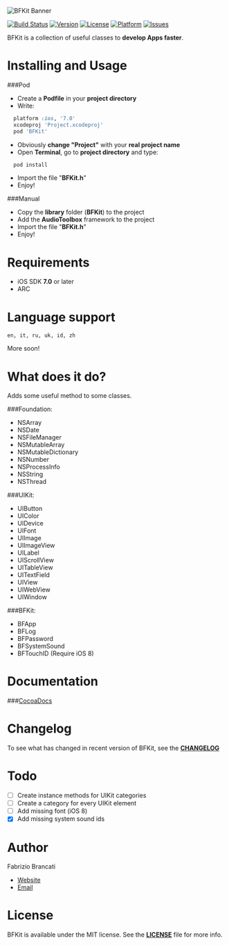 ![BFKit Banner](http://github.fabriziobrancati.com/bfkit/resources/banner.png)

[![Build Status](https://travis-ci.org/FabrizioBrancati/BFKit.svg?branch=master)](https://travis-ci.org/FabrizioBrancati/BFKit)
[![Version](https://img.shields.io/cocoapods/v/BFKit.svg?style=flat)](http://cocoadocs.org/docsets/BFKit)
[![License](https://img.shields.io/cocoapods/l/BFKit.svg?style=flat)](http://cocoadocs.org/docsets/BFKit)
[![Platform](https://img.shields.io/cocoapods/p/BFKit.svg?style=flat)](http://cocoadocs.org/docsets/BFKit)
[![Issues](https://img.shields.io/github/issues/FabrizioBrancati/BFKit.svg?style=flat)](https://github.com/FabrizioBrancati/BFKit/issues)

BFKit is a collection of useful classes to **develop Apps faster**.

Installing and Usage
====================

###Pod
- Create a **Podfile** in your **project directory**
- Write:
```ruby
  platform :ios, '7.0'
  xcodeproj 'Project.xcodeproj'
  pod 'BFKit'
```
- Obviously **change "Project"**  with your **real project name**
- Open **Terminal**, go to **project directory** and type:
```bash
  pod install
```
- Import the file "**BFKit.h**"
- Enjoy!

###Manual
- Copy the **library** folder (**BFKit**) to the project
- Add the **AudioToolbox** framework to the project
- Import the file "**BFKit.h**"
- Enjoy!

Requirements
============
- iOS SDK **7.0** or later
- ARC

Language support
================
```en, it, ru, uk, id, zh```

More soon!

What does it do?
================
Adds some useful method to some classes.

###Foundation:
- NSArray
- NSDate
- NSFileManager
- NSMutableArray
- NSMutableDictionary
- NSNumber
- NSProcessInfo
- NSString
- NSThread

###UIKit:
- UIButton
- UIColor
- UIDevice
- UIFont
- UIImage
- UIImageView
- UILabel
- UIScrollView
- UITableView
- UITextField
- UIView
- UIWebView
- UIWindow

###BFKit:
- BFApp
- BFLog
- BFPassword
- BFSystemSound
- BFTouchID (Require iOS 8)

Documentation
=============

###[CocoaDocs](http://cocoadocs.org/docsets/BFKit)

Changelog
=========

To see what has changed in recent version of BFKit, see the **[CHANGELOG](https://github.com/FabrizioBrancati/BFKit/blob/master/CHANGELOG.md)**

Todo
====
- [ ] Create instance methods for UIKit categories
- [ ] Create a category for every UIKit element
- [ ] Add missing font (iOS 8)
- [x] Add missing system sound ids

Author
======
Fabrizio Brancati

- [Website](http://www.fabriziobrancati.com)
- [Email](mailto:fabrizio.brancati@gmail.com)

License
=======
BFKit is available under the MIT license. See the **[LICENSE](https://github.com/FabrizioBrancati/BFKit/blob/master/LICENSE)** file for more info.
